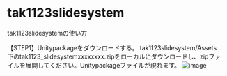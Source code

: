 # tak1123slidesystem
tak1123slidesystemの使い方

【STEP1】Unitypackageをダウンロードする。
tak1123slidesystem/Assets　下のtak1123_slidesystemxxxxxxxx.zipをローカルにダウンロードし、zipファイルを展開してください。Unitypackageファイルが現れます。
![image](https://user-images.githubusercontent.com/15305650/184134400-1555ae26-9d93-41be-884c-be6be6a52674.png)


